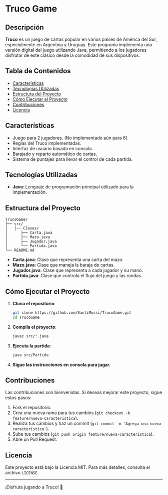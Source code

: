 # Truco Game

## Descripción

**Truco** es un juego de cartas popular en varios países de América del Sur, especialmente en Argentina y Uruguay. Este programa implementa una versión digital del juego utilizando Java, permitiendo a los jugadores disfrutar de este clásico desde la comodidad de sus dispositivos.

## Tabla de Contenidos

- [Características](#características)
- [Tecnologías Utilizadas](#tecnologías-utilizadas)
- [Estructura del Proyecto](#estructura-del-proyecto)
- [Cómo Ejecutar el Proyecto](#cómo-ejecutar-el-proyecto)
- [Contribuciones](#contribuciones)
- [Licencia](#licencia)

## Características

- Juego para 2 jugadores. (No implementado aún para 6)
- Reglas del Truco implementadas.
- Interfaz de usuario basada en consola.
- Barajado y reparto automático de cartas.
- Sistema de puntajes para llevar el control de cada partida.

## Tecnologías Utilizadas

- **Java**: Lenguaje de programación principal utilizado para la implementación.

## Estructura del Proyecto

```
TrucoGame/
├── src/
│   │── Clases/ 
│      ├── Carta.java
│      ├── Mazo.java
│      ├── Jugador.java
│      └── Partida.java
└── README.md
```

- **Carta.java**: Clase que representa una carta del mazo.
- **Mazo.java**: Clase que maneja la baraja de cartas.
- **Jugador.java**: Clase que representa a cada jugador y su mano.
- **Partida.java**: Clase que controla el flujo del juego y las rondas.

## Cómo Ejecutar el Proyecto

1. **Clona el repositorio**:
   ```bash
   git clone https://github.com/SantiMussi/TrucoGame.git
   cd TrucoGame
   ```

2. **Compila el proyecto**:
   ```bash
   javac src/*.java
   ```

3. **Ejecuta la partida**:
   ```bash
   java src/Partida
   ```

4. **Sigue las instrucciones en consola para jugar.**

## Contribuciones

Las contribuciones son bienvenidas. Si deseas mejorar este proyecto, sigue estos pasos:

1. Fork el repositorio.
2. Crea una nueva rama para tus cambios (`git checkout -b feature/nueva-caracteristica`).
3. Realiza tus cambios y haz un commit (`git commit -m 'Agrega una nueva característica'`).
4. Sube tus cambios (`git push origin feature/nueva-caracteristica`).
5. Abre un Pull Request.

## Licencia

Este proyecto está bajo la Licencia MIT. Para más detalles, consulta el archivo `LICENSE`.

---

¡Disfruta jugando a Truco! 🎉
